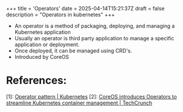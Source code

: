 +++
title = 'Operators'
date = 2025-04-14T15:21:37Z
draft = false
description = "Operators in kubernetes"
+++

- An operator is a method of packaging, deploying, and managing a Kubernetes application
- Usually an operator is third party application to manage a specific application or deployment.
- Once deployed, it can be managed using CRD's.
- Introduced by CoreOS

# References:

[1]: [Operator pattern | Kubernetes](https://kubernetes.io/docs/concepts/extend-kubernetes/operator/)
[2]: [CoreOS introduces Operators to streamline Kubernetes container management | TechCrunch](https://techcrunch.com/2016/11/03/coreos-introduces-operators-to-streamline-kubernetes-container-management/)